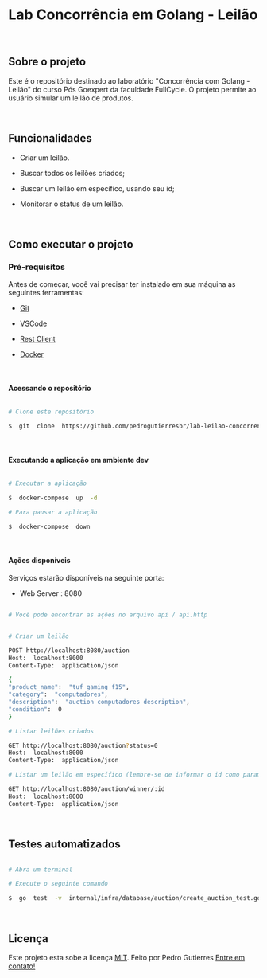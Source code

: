 # Lab Concorrência em Golang - Leilão

<br>

## Sobre o projeto

Este é o repositório destinado ao laboratório "Concorrência com Golang - Leilão" do curso Pós Goexpert da faculdade FullCycle. O projeto permite ao usuário simular um leilão de produtos.

<br>

## Funcionalidades

- Criar um leilão.

- Buscar todos os leilões criados;

- Buscar um leilão em específico, usando seu id;

- Monitorar o status de um leilão.

<br>

## Como executar o projeto

### Pré-requisitos

Antes de começar, você vai precisar ter instalado em sua máquina as seguintes ferramentas:

- [Git](https://git-scm.com)

- [VSCode](https://code.visualstudio.com/)
  
- [Rest Client](https://marketplace.visualstudio.com/items?itemName=humao.rest-client)

- [Docker](https://www.docker.com/)

<br>

#### Acessando o repositório

```bash

# Clone este repositório

$  git  clone  https://github.com/pedrogutierresbr/lab-leilao-concorrencia-em-go.git

```

<br>

#### Executando a aplicação em ambiente dev

```bash

# Executar a aplicação

$  docker-compose  up  -d

# Para pausar a aplicação

$  docker-compose  down

```

<br>

#### Ações disponíveis

Serviços estarão disponíveis na seguinte porta:

- Web Server : 8080

```bash

# Você pode encontrar as ações no arquivo api / api.http


# Criar um leilão

POST http://localhost:8080/auction
Host:  localhost:8000
Content-Type:  application/json

{
"product_name":  "tuf gaming f15",
"category":  "computadores",
"description":  "auction computadores description",
"condition":  0
}

# Listar leilões criados

GET http://localhost:8080/auction?status=0
Host:  localhost:8000
Content-Type:  application/json

# Listar um leilão em específico (lembre-se de informar o id como param)

GET http://localhost:8080/auction/winner/:id
Host:  localhost:8000
Content-Type:  application/json

```

<br>

## Testes automatizados

```bash

# Abra um terminal

# Execute o seguinte comando

$  go  test  -v  internal/infra/database/auction/create_auction_test.go

```

<br>

## Licença

Este projeto esta sobe a licença [MIT](./LICENSE).
Feito por Pedro Gutierres [Entre em contato!](https://www.linkedin.com/in/pedrogabrielgutierres/)